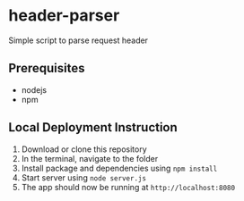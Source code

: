 # header-parser
Simple script to parse request header

## Prerequisites
- nodejs
- npm

## Local Deployment Instruction
1. Download or clone this repository
2. In the terminal, navigate to the folder
3. Install package and dependencies using `npm install`
4. Start server using `node server.js`
5. The app should now be running at `http://localhost:8080`
